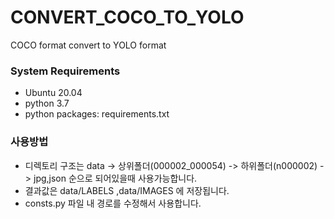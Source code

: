 # CONVERT_COCO_TO_YOLO

COCO format convert to YOLO format

### System Requirements
  - Ubuntu 20.04
  - python 3.7
  - python packages: requirements.txt

### 사용방법
  - 디렉토리 구조는 data -> 상위폴더(000002_000054) -> 하위폴더(n000002) -> jpg,json 순으로 되어있을때 사용가능합니다.
  - 결과값은 data/LABELS ,data/IMAGES 에 저장됩니다.
  - consts.py 파일 내 경로를 수정해서 사용합니다.
